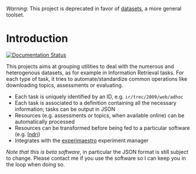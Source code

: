*Warning*: This project is deprecated in favor of [datasets](https://github.com/bpiwowar/datasets), a more general toolset.

# Introduction

[![Documentation Status](https://readthedocs.org/projects/datasets/badge/?version=latest)](https://readthedocs.org/projects/datasets/?badge=latest)

This projects aims at grouping utilities to deal with the numerous and heterogenous datasets, as for example in Information Retrieval tasks.
For each type of task, it tries to automate/standardize common operations like downloading topics, assessments or evaluating.

- Each task is uniquely identified by an ID, e.g. `ir/trec/2009/web/adhoc`
- Each task is associated to a definition containing all the necessary information; tasks can be output in JSON
- Resources (e.g. assessments or topics, when available online) can be automatically processed
- Resources can be transformed before being fed to a particular software (e.g. [Indri](http://www.lemurproject.org/indri/))
- Integrates with the [experimaestro](http://experimaestro.sf.net) experiment manager

*Note that this is beta software*, in particular the JSON format is still subject to change. Please contact me if you use the software so I can keep you in the loop when doing so.


